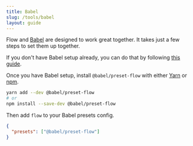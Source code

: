 ```yaml
---
title: Babel
slug: /tools/babel
layout: guide
---
```


Flow and [Babel](http://babeljs.io/) are designed to work great together. It
takes just a few steps to set them up together.

If you don't have Babel setup already, you can do that by following
[this guide](http://babeljs.io/docs/setup/).

Once you have Babel setup, install `@babel/preset-flow` with either
[Yarn](https://yarnpkg.com/) or [npm](https://www.npmjs.com/).

```sh
yarn add --dev @babel/preset-flow
# or
npm install --save-dev @babel/preset-flow
```

Then add `flow` to your Babel presets config.

```json
{
  "presets": ["@babel/preset-flow"]
}
```
